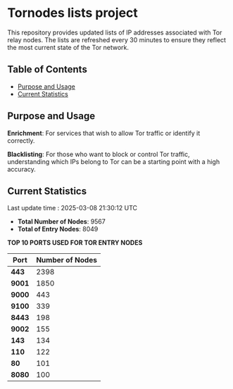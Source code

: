 # Tornodes lists project

This repository provides updated lists of IP addresses associated with Tor relay nodes. The lists are refreshed every 30 minutes to ensure they reflect the most current state of the Tor network.

## Table of Contents

- [Purpose and Usage](#purpose-and-usage)
- [Current Statistics](#current-statistics)


## Purpose and Usage

**Enrichment**: For services that wish to allow Tor traffic or identify it correctly.

**Blacklisting**: For those who want to block or control Tor traffic, understanding which IPs belong to Tor can be a starting point with a high accuracy.

## Current Statistics

Last update time : 2025-03-08 21:30:12 UTC

- **Total Number of Nodes**: 9567
- **Total of Entry Nodes**: 8049

**TOP 10 PORTS USED FOR TOR ENTRY NODES**

| **Port** | **Number of Nodes** |
|------|-----------------|
| **443**   | 2398  |
| **9001**   | 1850  |
| **9000**   | 443  |
| **9100**   | 339  |
| **8443**   | 198  |
| **9002**   | 155  |
| **143**   | 134  |
| **110**   | 122  |
| **80**   | 101  |
| **8080**   | 100  |


